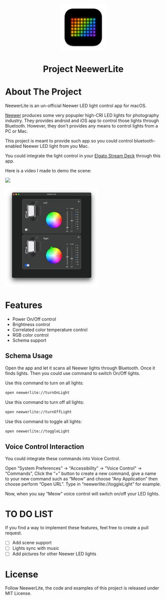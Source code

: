 <p align="center">
<a  href="https://github.com/keefo/NeewerLite">
    <img src="Design/icon_128x128@2x.png" alt="Logo" width="150" height="150">
</a>
</p>

<h1 align="center">Project NeewerLite</h1>

# About The Project

NeewerLite is an un-official Neewer LED light control app for macOS.

[Neewer](https://neewer.com/) produces some very popupler high-CRI LED lights for photography industry. They provides android and iOS app to control those lights through Bluetooth. However, they don't provides any means to control lights from a PC or Mac.

This project is meant to provide such app so you could control bluetooth-enabled Neewer LED light from you Mac.

You could integrate the light control in your [Elgato Stream Deck](https://www.elgato.com/en/gaming/stream-deck) through this app. 

Here is a video I made to demo the scene: 

<a href="https://youtu.be/pbNi6HZTDEc"><img src="https://j.gifs.com/3Qz2Ox.gif" /></a>

<img src="screenshot.jpg" width="300px" />

# Features

- Power On/Off control
- Brightness control
- Correlated color temperature control
- RGB color control
- Schema support

## Schema Usage

Open the app and let it scans all Neewer lights through Bluetooth. Once it finds lights. Then you could use command to switch On/Off lights.

Use this command to turn on all lights:

```bash
open neewerlite://turnOnLight
```

Use this command to turn off all lights:
```bash
open neewerlite://turnOffLight
```

Use this command to toggle all lights:
```bash
open neewerlite://toggleLight
```
## Voice Control Interaction

You could integrate these commands into Voice Control. 

Open “System Preferences” -> “Accessibility” -> “Voice Control” -> “Commands”, Click the “+” button to create a new command, give a name to your new command such as “Meow” and choose “Any Application” then choose perform “Open URL”.  Type in “neewerlite://toggleLight” for example. 

Now, when you say “Meow” voice control will switch on/off your LED lights.

# TO DO LIST

If you find a way to implement these features, feel free to create a pull request.

- [ ] Add scene support
- [ ] Lights sync with music
- [ ] Add pictures for other Neewer LED lights

# License

Follow NeewerLite, the code and examples of this project is released under MIT License.

